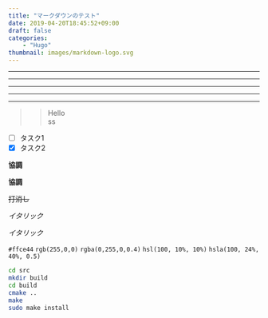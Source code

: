 ```yaml
---
title: "マークダウンのテスト"
date: 2019-04-20T18:45:52+09:00
draft: false
categories:
    - "Hugo"
thumbnail: images/markdown-logo.svg
---
```

* * *
***
*****
- - -
---------------------------------------
>> Hello  
>>ss


- [ ] タスク1
- [x] タスク2

**協調**

__協調__

~~打消し~~

*イタリック*


_イタリック_

`#ffce44`
`rgb(255,0,0)`
`rgba(0,255,0,0.4)`
`hsl(100, 10%, 10%)`
`hsla(100, 24%, 40%, 0.5)`


```bash
cd src
mkdir build
cd build
cmake ..
make
sudo make install
```